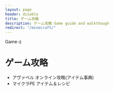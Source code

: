 ```yaml
---
layout: page
header: disable
title: ゲーム攻略
description: ゲーム攻略 Game guide and walkthough
redirect: "/minecraft/"
---
```

Game-z

# ゲーム攻略

- アヴァベル オンライン攻略(アイテム事典)
- マイクラPE アイテム＆レシピ
